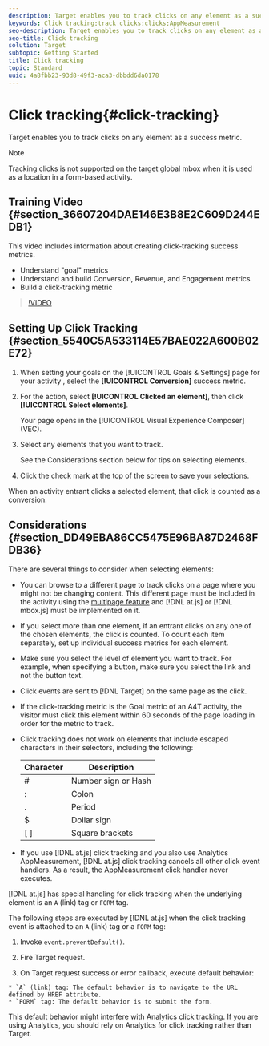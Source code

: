 ```yaml
---
description: Target enables you to track clicks on any element as a success metric.
keywords: Click tracking;track clicks;clicks;AppMeasurement
seo-description: Target enables you to track clicks on any element as a success metric.
seo-title: Click tracking
solution: Target
subtopic: Getting Started
title: Click tracking
topic: Standard
uuid: 4a8fbb23-93d8-49f3-aca3-dbbdd6da0178
---
```


# Click tracking{#click-tracking}

Target enables you to track clicks on any element as a success metric.

>[!NOTE]
>
>Tracking clicks is not supported on the target global mbox when it is used as a location in a form-based activity.

## Training Video {#section_36607204DAE146E3B8E2C609D244EDB1}

This video includes information about creating click-tracking success metrics.

* Understand "goal" metrics 
* Understand and build Conversion, Revenue, and Engagement metrics 
* Build a click-tracking metric

>[!VIDEO](https://www.youtube.com/watch?v=oCMD2SymhoI)

## Setting Up Click Tracking {#section_5540C5A533114E57BAE022A600B02E72}

1. When setting your goals on the [!UICONTROL Goals & Settings] page for your activity , select the **[!UICONTROL Conversion]** success metric. 
1. For the action, select **[!UICONTROL Clicked an element]**, then click **[!UICONTROL Select elements]**.

   Your page opens in the [!UICONTROL Visual Experience Composer] (VEC). 

1. Select any elements that you want to track.

   See the Considerations section below for tips on selecting elements. 

1. Click the check mark at the top of the screen to save your selections.

When an activity entrant clicks a selected element, that click is counted as a conversion.

## Considerations {#section_DD49EBA86CC5475E96BA87D2468FDB36}

There are several things to consider when selecting elements:

* You can browse to a different page to track clicks on a page where you might not be changing content. This different page must be included in the activity using the [multipage feature](../../c-experiences/c-visual-experience-composer/multipage-activity.md#concept_277E096063E14813AC5D8EDFA1D2ED48) and [!DNL at.js] or [!DNL mbox.js] must be implemented on it. 
* If you select more than one element, if an entrant clicks on any one of the chosen elements, the click is counted. To count each item separately, set up individual success metrics for each element. 
* Make sure you select the level of element you want to track. For example, when specifying a button, make sure you select the link and not the button text. 
* Click events are sent to [!DNL Target] on the same page as the click. 
* If the click-tracking metric is the Goal metric of an A4T activity, the visitor must click this element within 60 seconds of the page loading in order for the metric to track. 
* Click tracking does not work on elements that include escaped characters in their selectors, including the following:

  |  Character  | Description  |
  |---|---|
  |  #  | Number sign or Hash  |
  |  :  | Colon  |
  |  .  | Period  |
  |  $  | Dollar sign  |
  |  [ ]  | Square brackets  |

* If you use [!DNL at.js] click tracking and you also use Analytics AppMeasurement, [!DNL at.js] click tracking cancels all other click event handlers. As a result, the AppMeasurement click handler never executes.

[!DNL at.js] has special handling for click tracking when the underlying element is an `A` (link) tag or `FORM` tag.

  The following steps are executed by [!DNL at.js] when the click tracking event is attached to an `A` (link) tag or a `FORM` tag:

1. Invoke `event.preventDefault()`.

  2. Fire Target request.

  3. On Target request success or error callback, execute default behavior:

    * `A` (link) tag: The default behavior is to navigate to the URL defined by HREF attribute. 
    * `FORM` tag: The default behavior is to submit the form.

  This default behavior might interfere with Analytics click tracking. If you are using Analytics, you should rely on Analytics for click tracking rather than Target.
